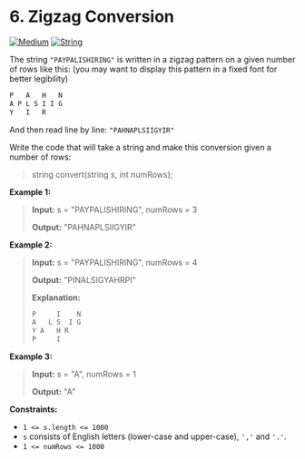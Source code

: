 # 6. Zigzag Conversion

[![Medium](https://img.shields.io/badge/Medium-916f31)](#)
[![String](https://img.shields.io/badge/String-302f33)](#)

The string `"PAYPALISHIRING"` is written in a zigzag pattern on a
given number of rows like this: (you may want to display this pattern
in a fixed font for better legibility)

```txt
P   A   H   N
A P L S I I G
Y   I   R
```

And then read line by line: `"PAHNAPLSIIGYIR"`

Write the code that will take a string and make this conversion
given a number of rows:

> string convert(string s, int numRows);

**Example 1:**

> **Input:** s = "PAYPALISHIRING", numRows = 3
>
> **Output:** "PAHNAPLSIIGYIR"

**Example 2:**

> **Input:** s = "PAYPALISHIRING", numRows = 4
>
> **Output:** "PINALSIGYAHRPI"
>
> **Explanation:**
> ```txt
> P     I    N
> A   L S  I G
> Y A   H R
> P     I
> ```

**Example 3:**

> **Input:** s = "A", numRows = 1
>
> **Output:** "A"

**Constraints:**

- `1 <= s.length <= 1000`
- `s` consists of English letters (lower-case and upper-case), `','`
  and `'.'`.
- `1 <= numRows <= 1000`
